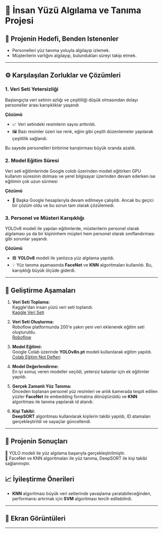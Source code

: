 # 👤 İnsan Yüzü Algılama ve Tanıma Projesi 
## 🎯 Projenin Hedefi, Benden Istenenler
- Personelleri yüz tanıma yoluyla algılayıp izlemek.
- Müşterilerin varlığını algılayıp, bulundukları süreyi takip etmek.
---
## ⚙️ Karşılaşılan Zorluklar ve Çözümleri
### 1. Veri Seti Yetersizliği
Başlangıçta veri setinin azlığı ve çeşitliliği düşük olmasından dolayı personeller arası karışıklıklar yaşandı

**Çözümü**
* 📈 Veri setindeki resimlerin sayısı arttırıldı.
* 🖼️ Bazı resimler üzeri ise renk, eğim gibi çeşitli düzenlemeler yapılarak çeşitlilik sağlandı.

Bu sayede personelleri birbirine karıştırması büyük oranda azaldı.

### 2. Model Eğitim Süresi
Veri seti eğitimlerinde Google colob üzerinden modeli eğitirken GPU kullanım süresinin dolması ve yerel bilgisayar üzerinden devam ederken ise eğitimin çok uzun sürmesi 

**Çözümü**
* 🔄 Başka Google hesaplarıyla devam edilmeye çalışıldı. Ancak bu geçici bir çözüm oldu ve bu sorun tam olarak çözülemedi.

### 3. Personel ve Müsteri Karışıklığı
YOLOv8 modeli ile yapılan eğitimlerde, müsterilerin personel olarak algılaması ya da bir kişininhem müşteri hem personel olarak sınıflandırması gibi sorunlar yaşandı.

**Çözümü**
* 🟦 **YOLOv8** modeli ile yanlızca yüz algılama yapıldı.
* 💡 Yüz tanıma aşamasında **FaceNet** ve **KNN** algoritmaları kullanıldı. Bu, karışıklığı büyük ölçüde giderdi.

---

## 🔨 Geliştirme Aşamaları
1. **Veri Seti Toplama:**  
   Kaggle'dan insan yüzü veri seti toplandı.  
   [Kaggle Veri Seti](https://www.kaggle.com/datasets/ashwingupta3012/human-faces/data)

2. **Veri Seti Oluşturma:**  
   Roboflow platformunda 200'e yakın yeni veri eklenerek eğitim seti oluşturuldu.  
   [Roboflow](https://roboflow.com/)

3. **Model Eğitimi:**  
   Google Colab üzerinde **YOLOv8n.pt** modeli kullanılarak eğitim yapıldı.  
   [Colab Eğitim Not Defteri](https://colab.research.google.com/github/roboflow-ai/notebooks/blob/main/notebooks/train-yolov8-object-detection-on-custom-dataset.ipynb#scrollTo=D2YkphuiaE7_)

4. **Model Değerlendirme:**  
   En iyi sonuç veren modeller seçildi, yetersiz kalanlar için ek eğitimler yapıldı.

5. **Gerçek Zamanlı Yüz Tanıma:**  
   Önceden toplanan personel yüz resimleri ve anlık kamerada tespit edilen yüzler **FaceNet** ile embedding formatına dönüştürüldü ve **KNN** algoritması ile tanıma yapılarak id atandı.

6. **Kişi Takibi:**  
   **DeepSORT** algoritması kullanılarak kişilerin takibi yapıldı, ID atamaları gerçekleştirildi ve sayaçlar güncellendi.
---
## 🎉 Projenin Sonuçları

📌 YOLO modeli ile yüz algılama başarıyla gerçekleştirilmiştir.  
📌 FaceNet ve KNN algoritmaları ile yüz tanıma, DeepSORT ile kişi takibi sağlanmıştır.

## 📈 İyileştirme Önerileri

- **KNN** algoritması büyük veri setlerinde yavaşlama yaratabileceğinden, performansı artırmak için **SVM** algoritması tercih edilebilirdi.

---
## 📸 Ekran Görüntüleri

---
